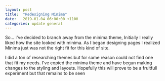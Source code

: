 ```yaml
---
layout: post
title:  "Redesigning Minima"
date:   2019-01-04 06:00:00 +1100
categories: update general
---
```

So... I've decided to branch away from the minima theme, Initially I really liked how the site looked with minima.
As I began designing pages I realized Minima just was not the right fit for this kind of site.

I did a ton of researching themes but for some reason could not find one that fit my needs.
I've copied the minima theme and have begun making changes to the styling and layouts.
Hopefully this will prove to be a fruitfull experiment but that remains to be seen
